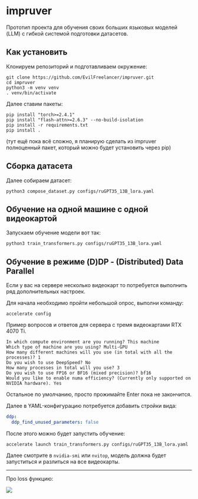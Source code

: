 # impruver

Прототип проекта для обучения своих больших языковых моделей (LLM) с гибкой системой подготовки датасетов.

## Как установить

Клонируем репозиторий и подготавливаем окружение:

```shell
git clone https://github.com/EvilFreelancer/impruver.git
cd impruver
python3 -m venv venv
. venv/bin/activate
```

Далее ставим пакеты:

```shell
pip install "torch>=2.4.1"
pip install "flash-attn>=2.6.3" --no-build-isolation
pip install -r requirements.txt
pip install .
```

(тут ещё пока всё сложно, я планирую сделать из impruver полноценный пакет, который можно будет установить через pip)

## Сборка датасета

Далее собираем датасет:

```shell
python3 compose_dataset.py configs/ruGPT35_13B_lora.yaml
```

## Обучение на одной машине с одной видеокартой 

Запускаем обучение модели вот так:

```shell
python3 train_transformers.py configs/ruGPT35_13B_lora.yaml
```

## Обучение в режиме (D)DP - (Distributed) Data Parallel

Если у вас на сервере несколько видеокарт то потребуется выполнить ряд дополнительных настроек.

Для начала необходимо пройти небольшой опрос, выполни команду:

```shell
accelerate config
```

Пример вопросов и ответов для сервера с тремя видеокартами RTX 4070 Ti.

```
In which compute environment are you running? This machine
Which type of machine are you using? Multi-GPU
How many different machines will you use (in total with all the processes)? 1
Do you wish to use DeepSpeed? No
How many processes in total will you use? 3
Do you wish to use FP16 or BF16 (mixed precision)? bf16
Would you like to enable numa efficiency? (Currently only supported on NVIDIA hardware). Yes
```

Остальное по умолчанию, просто прожимайте Enter пока не закончится.

Далее в YAML-конфигурацию потребуется добавить стройки вида:

```yaml
ddp:
  ddp_find_unused_parameters: false
```

После этого можно будет запустить обучение:

```shell
accelerate launch train_transformers.py configs/ruGPT35_13B_lora.yaml
```

Далее смотрите в `nvidia-smi` или `nvitop`, модель должна будет запуститься и разлиться на все видеокарты.

---

Про loss функцию:

![](https://b2633864.smushcdn.com/2633864/wp-content/uploads/2019/08/keras_learning_rate_finder_header.png?lossy=2&strip=1&webp=1)
